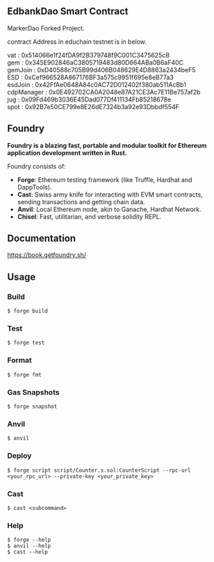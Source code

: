 ## EdbankDao Smart Contract

MarkerDao Forked Project.

contract Address in educhain testnet is in below.

vat : 0x514066e1f24fDA9f2B379748f9C001C3475625cB  
gem : 0x345E902846aC3805719483d80D664ABa0B6aF40C  
gemJoin : 0xD40588c705B99d406B048629E4D8863a2434beF5  
ESD : 0xCef966528A867176BF3a575c9951f695e8eB77a3  
esdJoin : 0x42FfAe0648A84c0AC72D012402f380ab511AcBb1  
cdpManager : 0x0E492702CA0A2048e87A21CE3Ac7E11Be757af2b  
jug : 0x09Fd469b3036E45Dad077Df411134Fb85218678e  
spot : 0x92B7e50CE799e8E26dE7324b3a92e93Dbbdf554F

## Foundry

**Foundry is a blazing fast, portable and modular toolkit for Ethereum application development written in Rust.**

Foundry consists of:

- **Forge**: Ethereum testing framework (like Truffle, Hardhat and DappTools).
- **Cast**: Swiss army knife for interacting with EVM smart contracts, sending transactions and getting chain data.
- **Anvil**: Local Ethereum node, akin to Ganache, Hardhat Network.
- **Chisel**: Fast, utilitarian, and verbose solidity REPL.

## Documentation

https://book.getfoundry.sh/

## Usage

### Build

```shell
$ forge build
```

### Test

```shell
$ forge test
```

### Format

```shell
$ forge fmt
```

### Gas Snapshots

```shell
$ forge snapshot
```

### Anvil

```shell
$ anvil
```

### Deploy

```shell
$ forge script script/Counter.s.sol:CounterScript --rpc-url <your_rpc_url> --private-key <your_private_key>
```

### Cast

```shell
$ cast <subcommand>
```

### Help

```shell
$ forge --help
$ anvil --help
$ cast --help
```
